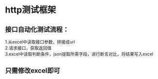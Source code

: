 # http测试框架
## 接口自动化测试流程：
1.从excel中读取接口参数，拼接成url  
2.请求接口，获取返回值  
3.excel中读取判断条件，json提取所需字段，进行断言对比，将结果写入excel
## 只需修改excel即可
